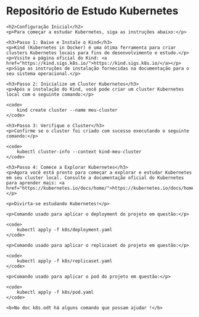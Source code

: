 <!DOCTYPE html>
<html>
<head>
    <title>Repositório de Estudo Kubernetes</title>
</head>
<body>
    <h1>Repositório de Estudo Kubernetes</h1>
    
    <h2>Configuração Inicial</h2>
    <p>Para começar a estudar Kubernetes, siga as instruções abaixo:</p>
    
    <h3>Passo 1: Baixe e Instale o Kind</h3>
    <p>Kind (Kubernetes in Docker) é uma ótima ferramenta para criar clusters Kubernetes locais para fins de desenvolvimento e estudo.</p>
    <p>Visite a página oficial do Kind: <a href="https://kind.sigs.k8s.io/">https://kind.sigs.k8s.io/</a></p>
    <p>Siga as instruções de instalação fornecidas na documentação para o seu sistema operacional.</p>
    
    <h3>Passo 2: Inicialize um Cluster Kubernetes</h3>
    <p>Após a instalação do Kind, você pode criar um cluster Kubernetes local com o seguinte comando:</p>
    
    <code>
        kind create cluster --name meu-cluster
    </code>
    
    <h3>Passo 3: Verifique o Cluster</h3>
    <p>Confirme se o cluster foi criado com sucesso executando o seguinte comando:</p>
    
    <code>
        kubectl cluster-info --context kind-meu-cluster
    </code>
    
    <h3>Passo 4: Comece a Explorar Kubernetes</h3>
    <p>Agora você está pronto para começar a explorar e estudar Kubernetes em seu cluster local. Consulte a documentação oficial do Kubernetes para aprender mais: <a href="https://kubernetes.io/docs/home/">https://kubernetes.io/docs/home/</a></p>
    
    <p>Divirta-se estudando Kubernetes!</p>

    <p>Comando usado para aplicar o deployment do projeto em questão:</p>
    
    <code>
        kubectl apply -f k8s/deployment.yaml
    </code>

    <p>Comando usado para aplicar o replicaset do projeto em questão:</p>
    
    <code>
        kubectl apply -f k8s/replicaset.yaml
    </code>

    <p>Comando usado para aplicar o pod do projeto em questão:</p>
    
    <code>
        kubectl apply -f k8s/pod.yaml
    </code>

    <b>No doc k8s.odt há alguns comando que possam ajudar !</b>
</body>
</html>
